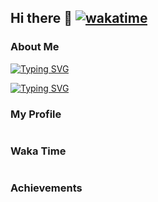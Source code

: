 ## Hi there 👋 [![wakatime](https://wakatime.com/badge/user/b933bf96-63e5-46e1-a52f-0a2856339f83.svg)](https://wakatime.com/@b933bf96-63e5-46e1-a52f-0a2856339f83)

### About Me

[![Typing SVG](https://readme-typing-svg.demolab.com?font=Klee+One&weight=600&duration=4000&pause=1000&color=5BCEFA&center=true&vCenter=true&random=true&width=846&lines=%E3%81%86%E3%81%87%E3%83%BC%E3%81%84%EF%BC%81%E4%B9%85%E3%80%85%E3%81%AB%E6%B0%97%E5%88%86%E3%81%84%E3%81%84%E3%82%8F%EF%BD%9E%EF%BC%81%E7%88%BD%E5%BF%AB%E7%88%BD%E5%BF%AB%EF%BC%81;%E3%81%84%E3%81%A4%E3%82%82%E4%B8%80%E7%B7%92%E3%81%AB%E3%81%84%E3%81%A6%E3%81%8F%E3%82%8C%E3%81%A6%E3%81%82%E3%82%8A%E3%81%8C%E3%81%A8%E3%81%86%EF%BC%81%E3%81%99%E3%81%A3%E3%81%94%E3%81%8F%E5%BF%83%E5%BC%B7%E3%81%84%E3%82%88%EF%BC%81;%E3%81%86%E3%82%8F%E3%81%81%E2%80%A6%E4%BD%95%E3%81%A0%E3%81%8B%E4%B8%96%E7%95%8C%E3%81%8C%E9%81%95%E3%81%A3%E3%81%A6%E8%A6%8B%E3%81%88%E3%81%A6%E3%81%8D%E3%81%9F%E6%B0%97%E3%81%8C%E3%81%99%E3%82%8B%E3%82%88%E3%80%82;%E5%89%8D%E3%81%AF%E6%89%8B%E3%82%82%E8%B6%B3%E3%82%82%E5%87%BA%E3%81%AA%E3%81%8B%E3%81%A3%E3%81%9F%E7%9B%B8%E6%89%8B%E3%82%92%E6%88%A6%E3%81%A3%E3%81%A6%E3%82%82%E3%80%81%E4%BB%8A%E3%81%AA%E3%82%89%E5%8B%9D%E3%81%A6%E3%82%8B%E3%82%88%E3%81%86%E3%81%AA%E6%B0%97%E3%81%8C%E3%81%99%E3%82%8B%E3%82%93%E3%81%A0%EF%BC%81;%E3%81%9D%E3%82%8C%E3%81%A0%E3%81%91%E3%81%98%E3%82%83%E3%81%AA%E3%81%84%E2%80%A6%E5%A4%A7%E5%88%87%E3%81%AA%E4%BA%BA%E3%81%9F%E3%81%A1%E3%82%92%E3%81%93%E3%82%8C%E3%81%8B%E3%82%89%E3%82%82%E3%81%9A%E3%81%A3%E3%81%A8%E5%AE%88%E3%82%8C%E3%82%8B%E5%8A%9B%E3%81%8C%E3%81%BB%E3%81%97%E3%81%8B%E3%81%A3%E3%81%9F%E3%81%AE%E3%80%82;%E6%AF%8E%E6%97%A5%E8%89%B2%E3%80%85%E3%81%82%E3%82%8B%E3%81%91%E3%81%A9%E3%82%A6%E3%82%B8%E3%82%A6%E3%82%B8%E6%82%A9%E3%82%93%E3%81%A7%E3%81%84%E3%81%9F%E3%81%A3%E3%81%A6%E4%BD%95%E3%82%82%E8%A7%A3%E6%B1%BA%E3%81%97%E3%81%AA%E3%81%84%E3%81%97%E3%81%AD%EF%BC%81;%E3%83%9E%E3%83%9F%E3%81%95%E3%82%93%E3%81%8B%E3%82%89%E6%95%99%E3%82%8F%E3%81%A3%E3%81%9F%E2%80%A6%E6%AD%A3%E7%BE%A9%E3%81%AE%E5%91%B3%E6%96%B9%E3%81%AE%E5%8B%99%E3%82%81%E3%81%A0%E3%81%8B%E3%82%89%E3%81%AD%EF%BC%81;%E4%BA%88%E5%AE%9A%E3%81%98%E3%82%83%E3%82%82%E3%81%86%E5%AE%BF%E9%A1%8C%E3%82%92%E6%B8%88%E3%81%BE%E3%81%9B%E3%81%A6%E5%AF%9D%E3%81%A6%E3%82%8B%E3%81%AF%E3%81%9A%E3%81%A0%E3%81%A3%E3%81%9F%E3%81%AE%E3%81%AB%E2%80%A6%E3%80%82%E3%81%8F%E3%81%85%E3%83%BC%EF%BC%81;%E3%81%86%E3%82%8F%EF%BC%81%E3%82%82%E3%81%86%E3%81%93%E3%82%93%E3%81%AA%E6%99%82%E9%96%93%EF%BC%81%EF%BC%9F;%E3%82%AF%E3%83%A9%E3%82%B7%E3%83%83%E3%82%AF%E3%81%AA%E3%82%93%E3%81%A6%E8%81%9E%E3%81%8F%E6%9F%84%E3%81%98%E3%82%83%E3%81%AA%E3%81%84%E3%81%A0%E3%82%8D%E3%81%86%E3%81%A3%E3%81%A6%E3%81%BF%E3%82%93%E3%81%AA%E3%81%8C%E6%80%9D%E3%81%86%E3%81%BF%E3%81%9F%E3%81%84%E3%81%A7%E3%81%95%E3%80%82;%E3%81%82%E3%81%9F%E3%81%97%E3%81%AF%E3%81%AD%E3%80%81%E5%A4%A7%E5%88%87%E3%81%AA%E4%BA%BA%E3%82%92%E5%AE%88%E3%82%8B%E7%82%BA%E3%81%AB%E3%81%93%E3%81%AE%E5%8A%9B%E3%82%92%E6%9C%9B%E3%82%93%E3%81%A0%E3%81%AE%E3%80%82;%E3%82%82%E3%81%97%E9%AD%94%E5%A5%B3%E3%82%88%E3%82%8A%E6%82%AA%E3%81%84%E4%BA%BA%E9%96%93%E3%81%8C%E3%81%84%E3%82%8C%E3%81%B0%E3%80%81%E3%81%82%E3%81%9F%E3%81%97%E3%81%AF%E6%88%A6%E3%81%86%E3%82%88%E3%80%82%E4%BE%8B%E3%81%88%E3%81%9D%E3%82%8C%E3%81%8C%E2%80%A6%E9%AD%94%E6%B3%95%E5%B0%91%E5%A5%B3%E3%81%A7%E3%82%82%E2%80%A6;%E3%81%BE%E3%81%A9%E3%81%8B%E3%81%AE%E3%83%9E%E3%83%9E%E3%81%A3%E3%81%A6%E3%82%AB%E3%83%83%E3%82%B3%E3%82%A4%E3%82%A4%E3%82%88%E3%81%AA%EF%BD%9E%E3%80%82%E7%BE%8E%E4%BA%BA%E3%81%A0%E3%81%97%EF%BC%81;%E9%AD%94%E6%B3%95%E5%B0%91%E5%A5%B3%E3%81%AB%E3%81%AA%E3%81%A3%E3%81%A6%E4%B8%80%E7%95%AA%E9%A9%9A%E3%81%84%E3%81%9F%E3%81%AE%E3%81%AF%E3%83%86%E3%83%AC%E3%83%91%E3%82%B7%E3%83%BC%E3%82%92%E4%BD%BF%E3%81%88%E3%82%8B%E4%BA%8B%E3%81%A0%E3%81%AD%EF%BC%81;%E5%A5%87%E8%B7%A1%E3%82%92%E9%A1%98%E3%81%86%E6%A8%A9%E5%88%A9%E3%82%92%E2%80%A6%E3%81%82%E3%81%9F%E3%81%97%E3%81%AF%E3%82%A2%E3%82%A4%E3%83%84%E3%81%AE%E7%82%BA%E3%81%AB%E4%BD%BF%E3%81%A3%E3%81%9F%E3%81%91%E3%81%A9%E2%80%A6%E3%81%9D%E3%81%AE%E6%B0%97%E6%8C%81%E3%81%A1%E3%82%92%E5%98%98%E3%81%AB%E3%81%97%E3%81%9F%E3%81%8F%E3%81%AA%E3%81%84%E3%82%93%E3%81%A0%E3%80%82)](https://git.io/typing-svg)

[![Typing SVG](https://readme-typing-svg.demolab.com?font=Klee+One&weight=600&duration=4000&pause=1000&color=F5A9B8&center=true&vCenter=true&random=true&width=846&lines=%E3%81%86%E3%82%93%E3%80%81%E3%81%BE%E3%81%82%E3%81%BE%E3%81%82%E3%81%84%E3%81%84%E6%84%9F%E3%81%98%E3%81%A0%E3%81%AA%E3%80%82%E3%81%93%E3%81%AE%E8%AA%BF%E5%AD%90%E3%81%A7%E3%81%84%E3%81%8F%E3%81%8B%EF%BC%81;%E3%82%88%E3%81%97%E3%81%A3%E3%81%93%E3%81%93%E3%81%BE%E3%81%A7%E6%9D%A5%E3%81%9F%E3%82%89%E6%AC%A1%E3%81%AE%E3%82%B9%E3%83%86%E3%83%83%E3%83%97%E3%82%92%E3%81%A9%E3%81%86%E3%81%99%E3%82%8B%E3%81%8B%E3%80%81%E3%81%A0%E3%81%AA%E3%80%82;%E4%BA%BA%E3%81%AB%E3%81%AF%E3%81%9D%E3%82%8C%E3%81%9E%E3%82%8C%E7%89%A9%E8%AA%9E%E3%81%8C%E3%81%82%E3%82%8B%E3%80%82%E3%81%A0%E3%81%A3%E3%81%9F%E3%82%89%E3%81%93%E3%82%8C%E3%81%AF%E3%80%81%E7%A7%81%E3%81%AE%E7%89%A9%E8%AA%9E%E3%81%A0%E3%80%82;%E3%81%86%E3%82%93%E3%80%81%E3%81%AA%E3%82%93%E3%81%8C%E8%AA%BF%E5%AD%90%E3%81%84%E3%81%84%E6%84%9F%E3%81%98%E3%80%81%E3%81%97%E3%81%A6%E3%82%8B%E3%81%AD%E3%80%82%E6%89%8B%E5%BF%9C%E3%81%88%E3%81%82%E3%82%8B%E3%82%88%E3%80%82;%E6%82%AA%E3%81%8F%E3%81%AA%E3%81%84%E3%81%AD%E3%80%9C%E3%81%93%E3%81%AE%E6%84%9F%E3%81%98%E3%80%82%E8%BB%BD%E3%81%8F%E6%9A%B4%E3%82%8C%E3%81%A6%E3%81%93%E3%82%88%E3%81%86%E3%81%8B%E3%81%AA%E3%80%9C;%E3%81%9D%E3%81%AE%E6%96%B9%E3%81%8C%E3%81%82%E3%81%9F%E3%81%97%E3%81%A0%E3%81%A3%E3%81%A6%E6%95%91%E3%82%8F%E3%82%8C%E3%82%8B%E3%81%A3%E3%81%A6%E3%82%82%E3%81%AE%E3%81%95%E3%80%82;%E3%81%8A%E3%81%A3%E3%81%9B%E3%83%BC%E3%81%9E%E3%83%BC%E3%81%BE%E3%81%A3%E3%81%9F%E3%81%8F%E3%80%82%E5%BE%85%E3%81%A1%E3%81%8F%E3%81%9F%E3%81%B3%E3%82%8C%E3%81%9F%E3%81%9C%E3%80%82;%E3%81%82%E3%81%81%E3%80%9C%E3%81%AD%E3%81%BF%E3%81%84%E2%80%A6%E3%80%82%E3%81%82%E3%82%93%E3%81%9F%E3%81%AF%E6%9C%9D%E3%81%8B%E3%82%89%E5%85%83%E6%B0%97%E3%81%A0%E3%81%AA%E3%80%82;%E3%81%95%E3%81%A6%E3%81%A8%E3%80%81%E3%81%A1%E3%82%87%E3%81%A3%E3%81%8F%E3%82%89%E4%BB%98%E3%81%8D%E5%90%88%E3%81%A3%E3%81%A6%E3%82%88%E3%80%82%E3%82%B2%E3%83%BC%E3%82%BB%E3%83%B3%E3%80%82;%E5%A4%9C%E3%81%AE%E8%A1%97%E3%82%92%E3%81%B6%E3%82%89%E3%81%A4%E3%81%8F%E3%81%AE%E3%81%A3%E3%81%A6%E5%A5%BD%E3%81%8D%E3%81%A0%E3%82%88%E3%80%82;%E3%81%A9%E3%81%A3%E3%81%8B%E3%82%89%E3%81%A7%E3%82%82%E3%81%8B%E3%81%8B%E3%81%A3%E3%81%A6%E3%81%93%E3%81%84%E3%81%A3%E3%81%A6%E6%84%9F%E3%81%98%E3%81%A0%E3%82%88%E3%80%82;%E3%81%95%E3%80%81%E3%81%82%E3%82%93%E3%81%9F%E3%81%8C%E3%83%88%E3%83%AD%E3%83%88%E3%83%AD%E3%81%97%E3%81%A6%E3%82%8B%E9%96%93%E3%81%AB%E3%80%81%E3%81%82%E3%81%9F%E3%81%97%E3%81%AF%E5%87%BA%E3%81%8B%E3%81%91%E3%82%8B%E3%81%A8%E3%81%97%E3%82%88%E3%81%86%E3%81%8B%E3%81%AA%E3%80%9C%E3%80%82;%E9%81%A0%E6%85%AE%E3%81%97%E3%81%AA%E3%81%8F%E3%81%A6%E3%81%84%E3%81%84%E3%82%88%E3%80%81%E5%85%A8%E5%8A%9B%E3%81%A7%E3%81%B6%E3%81%A4%E3%81%8B%E3%81%A3%E3%81%A6%E3%81%8D%E3%81%AA%E3%83%BC%EF%BC%81;%E9%AD%94%E6%B3%95%E5%B0%91%E5%A5%B3%E3%81%A8%E5%AD%A6%E6%A0%A1%E3%81%AE%E4%B8%A1%E7%AB%8B%E3%81%AF%E3%82%AD%E3%83%84%E3%82%A4%E3%82%88%E3%81%AA%E3%80%9C%E3%80%82%E7%B5%90%E6%9E%9C%E7%8A%A0%E7%89%B2%E3%81%AB%E3%81%AA%E3%82%8B%E3%81%AE%E3%81%AF%E9%81%8A%E3%81%B3%E3%81%AE%E6%99%82%E9%96%93%E3%81%A0%E3%82%8D%E3%80%9C%E3%80%82;%E9%A3%9F%E3%81%84%E7%89%A9%E3%81%A3%E3%81%A6%E3%81%84%E3%81%86%E3%81%AE%E3%81%AF%E3%81%95%E3%80%81%E4%BA%BA%E9%96%93%E3%81%8C%E7%94%9F%E3%81%8D%E3%82%8B%E4%B8%8A%E3%81%A7%E3%81%AE%E8%A6%81%E3%81%BF%E3%81%9F%E3%81%84%E3%81%AA%E3%82%82%E3%82%93%E3%81%A0%E3%82%8D%EF%BC%9F;%E6%88%A6%E3%81%86%E4%B8%8A%E3%81%A7%E3%81%AF%E3%81%95%E3%80%81%E9%A0%AD%E8%84%B3%E6%88%A6%E3%81%A3%E3%81%A6%E3%82%84%E3%81%A4%EF%BC%9F%E6%88%A6%E8%A1%93%E3%81%AA%E3%82%93%E3%81%8B%E3%82%82%E5%A4%A7%E4%BA%8B%E3%81%AB%E3%81%AA%E3%81%A3%E3%81%A6%E3%81%8F%E3%82%8B%E3%82%8F%E3%81%91%E3%81%95%E3%80%82;%E3%81%9D%E3%81%86%E3%81%84%E3%81%88%E3%81%B0%E9%A7%85%E5%89%8D%E3%81%AB%E3%81%86%E3%81%BE%E3%81%84%E3%83%A9%E3%83%BC%E3%83%A1%E3%83%B3%E5%B1%8B%E3%81%8C%E3%81%82%E3%82%8B%E3%81%A3%E3%81%A6%E3%80%81%E3%81%95%E3%82%84%E3%81%8B%E3%81%AB%E8%81%9E%E3%81%84%E3%81%9F%E3%81%AA%E3%80%82)](https://git.io/typing-svg)

### My Profile

<picture>
  <source
    srcset="https://rainppr-github-readme-stats.vercel.app/api?username=RainPPR&count_private=true&show_icons=true&include_all_commits=true&theme=dark"
    media="(prefers-color-scheme: dark)"
  />
  <source
    srcset="https://rainppr-github-readme-stats.vercel.app/api?username=RainPPR&count_private=true&show_icons=true&include_all_commits=true"
    media="(prefers-color-scheme: light), (prefers-color-scheme: no-preference)"
  />
  <img/>
</picture>

### Waka Time

<picture>
  <source
    srcset="https://rainppr-github-readme-stats.vercel.app/api/wakatime?username=RainPPR&langs_count=20&hide=other&theme=dark"
    media="(prefers-color-scheme: dark)"
  />
  <source
    srcset="https://rainppr-github-readme-stats.vercel.app/api/wakatime?username=RainPPR&langs_count=20&hide=other"
    media="(prefers-color-scheme: light), (prefers-color-scheme: no-preference)"
  />
  <img/>
</picture>

### Achievements

<picture>
  <source
    srcset="https://github-profile-trophy.vercel.app/?username=RainPPR&rank=-?&column=-1&margin-w=5&margin-h=5&theme=onedark"
    media="(prefers-color-scheme: dark)"
  />
  <source
    srcset="https://github-profile-trophy.vercel.app/?username=RainPPR&rank=-?&column=-1&margin-w=5&margin-h=5&theme=flat"
    media="(prefers-color-scheme: light), (prefers-color-scheme: no-preference)"
  />
  <img/>
</picture>

